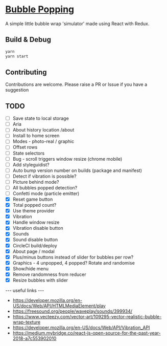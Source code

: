 # [Bubble Popping](https://vazerthon.github.io/bubble/)

A simple little bubble wrap 'simulator' made using React with Redux.

## Build & Debug

```bash
yarn
yarn start
```

## Contributing

Contributions are welcome. Please raise a PR or Issue if you have a suggestion

## TODO

* [ ] Save state to local storage
* [ ] Aria
* [ ] About history location /about
* [ ] Install to home screen
* [ ] Modes - photo-real / graphic
* [ ] Offset rows
* [ ] State selectors
* [ ] Bug - scroll triggers window resize (chrome mobile)
* [ ] Add styleguidist?
* [ ] Auto bump version number on builds (package and manifest)
* [ ] Detect if vibration is possible?
* [ ] Picture behind mode?
* [ ] All bubbles popped detection?
* [ ] Confetti mode (particle emitter)
* [x] Reset game button
* [x] Total popped count?
* [x] Use theme provider
* [x] Vibration
* [x] Handle window resize
* [x] Vibration disable button
* [x] Sounds
* [x] Sound disable button
* [x] CircleCI build/deploy
* [x] About page / modal
* [x] Plus/minus buttons instead of slider for bubbles per row?
* [x] Graphics - 4 unpopped, 4 popped? Rotate and randomise
* [x] Show/hide menu
* [x] Remove randomness from reducer
* [x] Resize bubbles with slider

--- useful links ---

* https://developer.mozilla.org/en-US/docs/Web/API/HTMLMediaElement/play
* https://freesound.org/people/waveplay/sounds/399934/
* https://www.vecteezy.com/vector-art/109295-vector-realistic-bubble-wrap-texture
* https://developer.mozilla.org/en-US/docs/Web/API/Vibration_API
* https://medium.mybridge.co/react-js-open-source-for-the-past-year-2018-a7c553902010

